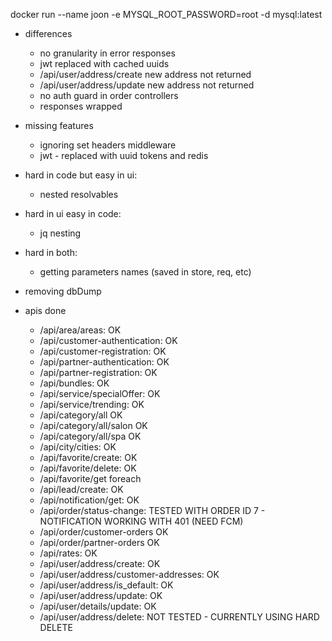 docker run --name joon -e MYSQL_ROOT_PASSWORD=root -d mysql:latest

- differences
    - no granularity in error responses
    - jwt replaced with cached uuids
    - /api/user/address/create new address not returned
    - /api/user/address/update new address not returned
    - no auth guard in order controllers
    - responses wrapped

- missing features
    - ignoring set headers middleware
    - jwt - replaced with uuid tokens and redis

- hard in code but easy in ui:
    - nested resolvables

- hard in ui easy in code:
    - jq nesting

- hard in both:
    - getting parameters names (saved in store, req, etc)

- removing dbDump

- apis done
    - /api/area/areas: OK
    - /api/customer-authentication: OK
    - /api/customer-registration: OK
    - /api/partner-authentication: OK
    - /api/partner-registration: OK
    - /api/bundles: OK
    - /api/service/specialOffer: OK
    - /api/service/trending: OK
    - /api/category/all OK
    - /api/category/all/salon OK
    - /api/category/all/spa OK
    - /api/city/cities: OK
    - /api/favorite/create: OK
    - /api/favorite/delete: OK
    - /api/favorite/get foreach
    - /api/lead/create: OK
    - /api/notification/get: OK
    - /api/order/status-change: TESTED WITH ORDER ID 7 - NOTIFICATION WORKING WITH 401 (NEED FCM)
    - /api/order/customer-orders OK
    - /api/order/partner-orders OK
    - /api/rates: OK
    - /api/user/address/create: OK
    - /api/user/address/customer-addresses: OK
    - /api/user/address/is_default: OK
    - /api/user/address/update: OK
    - /api/user/details/update: OK
    - /api/user/address/delete: NOT TESTED - CURRENTLY USING HARD DELETE